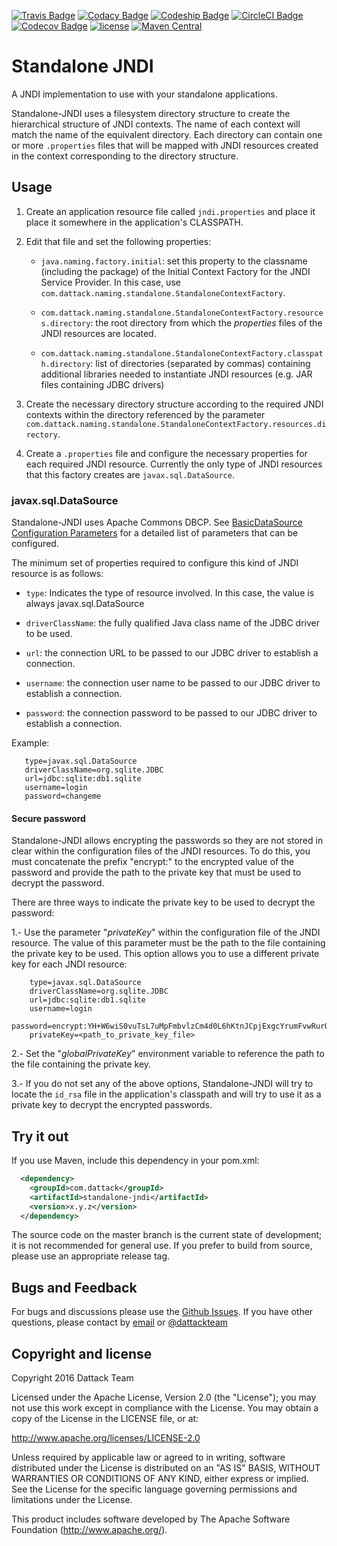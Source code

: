 [![Travis Badge](https://secure.travis-ci.org/dattack/standalone-jndi.svg?branch=master)](https://travis-ci.org/dattack/standalone-jndi/builds)
[![Codacy Badge](https://api.codacy.com/project/badge/Grade/66474e9fa3bb45c5ac545f298dc42bb8)](https://www.codacy.com/manual/dattack/standalone-jndi)
[![Codeship Badge](https://app.codeship.com/projects/2b7c4b00-748f-0134-45cb-12948b47b8fd/status?branch=master)](https://app.codeship.com/projects/179241)
[![CircleCI Badge](https://circleci.com/gh/dattack/standalone-jndi.svg?style=svg)](https://circleci.com/gh/dattack/standalone-jndi)
[![Codecov Badge](https://codecov.io/gh/dattack/standalone-jndi/branch/master/graph/badge.svg)](https://codecov.io/gh/dattack/standalone-jndi)
[![license](https://img.shields.io/:license-Apache-blue.svg?style=plastic-square)](LICENSE.md)
[![Maven Central](https://maven-badges.herokuapp.com/maven-central/com.dattack/standalone-jndi/badge.svg)](https://maven-badges.herokuapp.com/maven-central/com.dattack/standalone-jndi)

# Standalone JNDI

A JNDI implementation to use with your standalone applications.

Standalone-JNDI uses a filesystem directory structure to create the hierarchical structure of JNDI contexts. The name of
each context will match the name of the equivalent directory. Each directory can contain one or more `.properties` files
that will be mapped with JNDI resources created in the context corresponding to the directory structure.

## Usage

1) Create an application resource file called `jndi.properties` and place it place it somewhere in the
   application's CLASSPATH.

2) Edit that file and set the following properties:

    - `java.naming.factory.initial`: set this property to the classname (including the package) of the Initial Context
      Factory for the JNDI Service Provider. In this case, use `com.dattack.naming.standalone.StandaloneContextFactory`.

    - `com.dattack.naming.standalone.StandaloneContextFactory.resources.directory`: the root directory from which the
      _properties_ files of the JNDI resources are located.

    - `com.dattack.naming.standalone.StandaloneContextFactory.classpath.directory`: list of directories (separated by
      commas) containing additional libraries needed to instantiate JNDI resources (e.g. JAR files containing JDBC
      drivers)

3) Create the necessary directory structure according to the required JNDI contexts within the directory referenced by
   the parameter `com.dattack.naming.standalone.StandaloneContextFactory.resources.directory`.
   
4) Create a `.properties` file and configure the necessary properties for each required JNDI resource. Currently the
   only type of JNDI resources that this factory creates are `javax.sql.DataSource`.
   
### javax.sql.DataSource

Standalone-JNDI uses Apache Commons DBCP. See [BasicDataSource Configuration Parameters](https://commons.apache.org/proper/commons-dbcp/configuration.html)
for a detailed list of parameters that can be configured.

The minimum set of properties required to configure this kind of JNDI resource is as follows:

- `type`: Indicates the type of resource involved. In this case, the value is always javax.sql.DataSource

- `driverClassName`: the fully qualified Java class name of the JDBC driver to be used.

- `url`: the connection URL to be passed to our JDBC driver to establish a connection.

- `username`: the connection user name to be passed to our JDBC driver to establish a connection.

- `password`: the connection password to be passed to our JDBC driver to establish a connection.

Example:

```
   type=javax.sql.DataSource
   driverClassName=org.sqlite.JDBC
   url=jdbc:sqlite:db1.sqlite
   username=login
   password=changeme
```

#### Secure password

Standalone-JNDI allows encrypting the passwords so they are not stored in clear within the configuration files of the
JNDI resources. To do this, you must concatenate the prefix "encrypt:" to the encrypted value of the password and 
provide the path to the private key that must be used to decrypt the password.

There are three ways to indicate the private key to be used to decrypt the password:

1.- Use the parameter "_privateKey_" within the configuration file of the JNDI resource. The value of this parameter must 
    be the path to the file containing the private key to be used. This option allows you to use a different private key
    for each JNDI resource: 

```
    type=javax.sql.DataSource
    driverClassName=org.sqlite.JDBC
    url=jdbc:sqlite:db1.sqlite
    username=login
    password=encrypt:YH+W6wiS0vuTsL7uMpFmbvlzCm4d0L6hKtnJCpjExgcYrumFvwRurOg8X6BsDrJvQ7knka5M6KmVJv6CHxDhldTVLO77f3xXhZOuvw/VYL4Bl2YyAy/eVFoK3/TtKIQWnL5a9CfGTX0FFnHrCyybGFNOnXINYKJYxw1G7NVAAxQ=
    privateKey=<path_to_private_key_file>
```

2.- Set the "_globalPrivateKey_" environment variable to reference the path to the file containing the private key.

3.- If you do not set any of the above options, Standalone-JNDI will try to locate the `id_rsa` file in the
    application's classpath and will try to use it as a private key to decrypt the encrypted passwords.

## Try it out

If you use Maven, include this dependency in your pom.xml:

```xml
  <dependency>
    <groupId>com.dattack</groupId>
    <artifactId>standalone-jndi</artifactId>
    <version>x.y.z</version>
  </dependency>
```

The source code on the master branch is the current state of development; it is
not recommended for general use. If you prefer to build from source, please use
an appropriate release tag.

## Bugs and Feedback

For bugs and discussions please use the [Github Issues](https://github.com/dattack/standalone-jndi/issues).
If you have other questions, please contact by [email](mailto:dev@dattack.com)
or [@dattackteam](https://twitter.com/dattackteam)


## Copyright and license

Copyright 2016 Dattack Team

Licensed under the Apache License, Version 2.0 (the "License"); you may not use
this work except in compliance with the License. You may obtain a copy of the
License in the LICENSE file, or at:

http://www.apache.org/licenses/LICENSE-2.0

Unless required by applicable law or agreed to in writing, software distributed
under the License is distributed on an "AS IS" BASIS, WITHOUT WARRANTIES OR
CONDITIONS OF ANY KIND, either express or implied. See the License for the
specific language governing permissions and limitations under the License.

This product includes software developed by The Apache Software Foundation (http://www.apache.org/).
